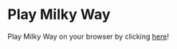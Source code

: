 # Play Milky Way

Play Milky Way on your browser by clicking [here](https://xyntechx.github.io/MilkyWay-Game/)!
